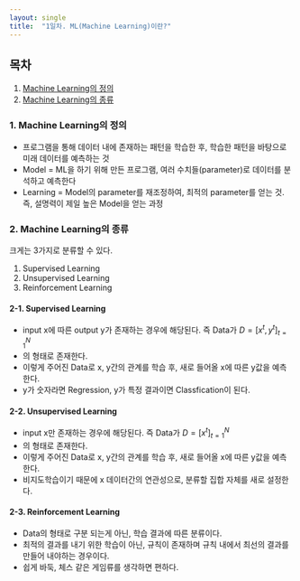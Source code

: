 ```yaml
---
layout: single
title:  "1일차. ML(Machine Learning)이란?"
---
```

## 목차

1. [Machine Learning의 정의](#1.-Machine-Learning의-정의)
2. [Machine Learning의 종류](#2.-Machine-Learning의-종류)


### 1. Machine Learning의 정의
* 프로그램을 통해 데이터 내에 존재하는 패턴을 학습한 후, 학습한 패턴을 바탕으로 미래 데이터를 예측하는 것
* Model = ML을 하기 위해 만든 프로그램, 여러 수치들(parameter)로 데이터를 분석하고 예측한다
* Learning = Model의 parameter를 재조정하여, 최적의 parameter를 얻는 것. 즉, 설명력이 제일 높은 Model을 얻는 과정

### 2. Machine Learning의 종류
크게는 3가지로 분류할 수 있다.
1. Supervised Learning
2. Unsupervised Learning
3. Reinforcement Learning

#### 2-1. Supervised Learning
* input x에 따른 output y가 존재하는 경우에 해당된다. 즉 Data가
$D = [ {x}^{t}, {y}^{t} ]_{t=1}^{N}$
* 의 형태로 존재한다.
* 이렇게 주어진 Data로 x, y간의 관계를 학습 후, 새로 들어올 x에 따른 y값을 예측한다.
* y가 숫자라면 Regression, y가 특정 결과이면 Classfication이 된다.

#### 2-2. Unsupervised Learning
* input x만 존재하는 경우에 해당된다. 즉 Data가
$D = [ {x}^{t}]_{t=1}^{N}$
* 의 형태로 존재한다.
* 이렇게 주어진 Data로 x, y간의 관계를 학습 후, 새로 들어올 x에 따른 y값을 예측한다.
* 비지도학습이기 때문에 x 데이터간의 연관성으로, 분류할 집합 자체를 새로 설정한다.

#### 2-3. Reinforcement Learning
* Data의 형태로 구분 되는게 아닌, 학습 결과에 따른 분류이다.
* 최적의 결과를 내기 위한 학습이 아닌, 규칙이 존재하며 규칙 내에서 최선의 결과를 만들어 내야하는 경우이다.
* 쉽게 바둑, 체스 같은 게임류를 생각하면 편하다.

